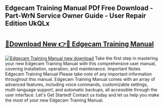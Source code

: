 ## Edgecam Training Manual PDf Free Download - Part-WrN Service Owner Guide - User Repair Edition UkQLx

# <h2><a href="http://cf23468.oget.top/?id=Edgecam+Training+Manual">🔗Download New 👉🔴 Edgecam Training Manual</a></h2>

[![Edgecam Training Manual new download](https://i.imgur.com/5g1atiW.png)](http://cf23468.oget.top/?id=Edgecam+Training+Manual)
Take the first step in mastering your new Edgecam Training Manual with this comprehensive user manual, covering installation, operation, and maintenance. Important Notes Edgecam Training Manual Please take note of any important information throughout this manual. Edgecam Training Manual comes with an array of advanced features, including voice commands, customizable settings, multi-language support, and automatic backups, all accessible through the user interface. Let's Get Started! Contact us today and let us help you make the most of your new Edgecam Training Manual.
